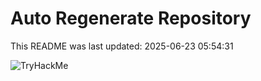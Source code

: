 # Auto Regenerate Repository

This README was last updated: 2025-06-23 05:54:31

 ![TryHackMe](https://tryhackme.com/badge/533634)